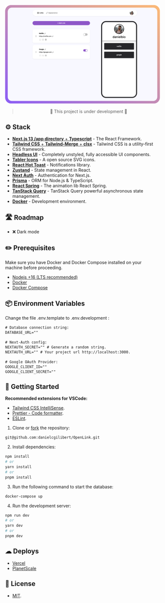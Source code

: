 <div align="center">

<img src="public/project.png" alt="Screenshot" />

> 🚧 This project is under development 🚧

</div>

## ⚙️ Stack

- [**Next.js 13 /app directory** + **Typescript**](https://nextjs.org/) - The React Framework.
- [**Tailwind CSS** + **Tailwind-Merge** + **clsx**](https://tailwindcss.com/) - Tailwind CSS is a utility-first CSS framework.
- [**Headless UI**](https://headlessui.com/) - Completely unstyled, fully accessible UI components.
- [**Tabler Icons**](https://tabler-icons.io/i/) - A open source SVG icons.
- [**React Hot Toast**](https://react-hot-toast.com/) - Notifications library.
- [**Zustand**](https://zustand-demo.pmnd.rs/) - State management in React.
- [**Next Auth**](https://next-auth.js.org/) - Authentication for Next.js.
- [**Prisma**](https://www.prisma.io/) - ORM for Node.js & TypeScript.
- [**React Spring**](https://www.react-spring.dev/) - The animation lib React Spring.
- [**TanStack Query**](https://tanstack.com/query/latest) - TanStack Query powerful asynchronous state management.
- [**Docker**](https://www.docker.com/) - Development environment.

## 🛣️ Roadmap

- ❌ Dark mode

## ✏️ Prerequisites

Make sure you have Docker and Docker Compose installed on your machine before proceeding.

- [Nodejs +16 (LTS recommended)](https://nodejs.org/en/)
- [Docker](https://www.docker.com/get-started)
- [Docker Compose](https://docs.docker.com/compose/install/)

## 📦 Environment Variables

Change the file .env.template to .env.development :

```env
# Database connection string:
DATABASE_URL=""

# Next-Auth config:
NEXTAUTH_SECRET="" # Generate a random string.
NEXTAUTH_URL="" # Your project url http://localhost:3000.

# Google OAuth Provider:
GOOGLE_CLIENT_ID=""
GOOGLE_CLIENT_SECRET=""
```

## 🚀 Getting Started

**Recommended extensions for VSCode:**

- [Tailwind CSS IntelliSense](https://marketplace.visualstudio.com/items?itemName=bradlc.vscode-tailwindcss).
- [Prettier - Code formatter](https://marketplace.visualstudio.com/items?itemName=esbenp.prettier-vscode).
- [ESLint](https://marketplace.visualstudio.com/items?itemName=dbaeumer.vscode-eslint).

1. Clone or [fork](https://github.com/danielcgilibert/OpenLink/fork) the repository:

```bash
git@github.com:danielcgilibert/OpenLink.git
```

2. Install dependencies:

```bash
npm install
# or
yarn install
# or
pnpm install
```

3. Run the following command to start the database:

```bash
docker-compose up
```

4. Run the development server:

```bash
npm run dev
# or
yarn dev
# or
pnpm dev
```

## ☁ Deploys

- [Vercel](https://vercel.com/)
- [PlanetScale](https://planetscale.com/)

## 🔑 License

- [MIT](https://github.com/danielcgilibert/OpenLink/blob/main/LICENSE).

